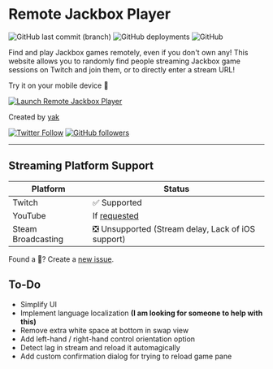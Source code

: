 # Remote Jackbox Player

![GitHub last commit (branch)](https://img.shields.io/github/last-commit/isaacyakl/remote-jackbox-player/master?label=last%20update) ![GitHub deployments](https://img.shields.io/github/deployments/isaacyakl/remote-jackbox-player/production?label=status) ![GitHub](https://img.shields.io/github/license/isaacyakl/remote-jackbox-player)

Find and play Jackbox games remotely, even if you don't own any! This website allows you to randomly find people streaming Jackbox game sessions on Twitch and join them, or to directly enter a stream URL!

Try it on your mobile device 📲

[![Launch Remote Jackbox Player](https://img.shields.io/badge/Launch-Remote%20Jackbox%20Player%20↗%EF%B8%8F-blue?style=for-the-badge&color=319795)](https://remote-jackbox-player.isaacyakl.com)

Created by [yak](https://isaacyakl.com)

[![Twitter Follow](https://img.shields.io/twitter/follow/isaacyakl?style=social)](https://twitter.com/isaacyakl) [![GitHub followers](https://img.shields.io/github/followers/isaacyakl?style=social)](https://github.com/isaacyakl)

---

## Streaming Platform Support

| Platform           | Status                                                                               |
| ------------------ | ------------------------------------------------------------------------------------ |
| Twitch             | ✅ Supported                                                                         |
| YouTube            | If [requested](https://github.com/isaacyakl/remote-jackbox-player/issues/new/choose) |
| Steam Broadcasting | ❎ Unsupported (Stream delay, Lack of iOS support)                                   |

Found a 🐛? Create a [new issue](https://github.com/isaacyakl/remote-jackbox-player/issues/new/choose).

## To-Do

-  Simplify UI
-  Implement language localization **(I am looking for someone to help with this)**
-  Remove extra white space at bottom in swap view
-  Add left-hand / right-hand control orientation option
-  Detect lag in stream and reload it automagically
-  Add custom confirmation dialog for trying to reload game pane
